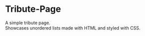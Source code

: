 # Tribute-Page
A simple tribute page.<br>
Showcases unordered lists made with HTML and styled with CSS.
